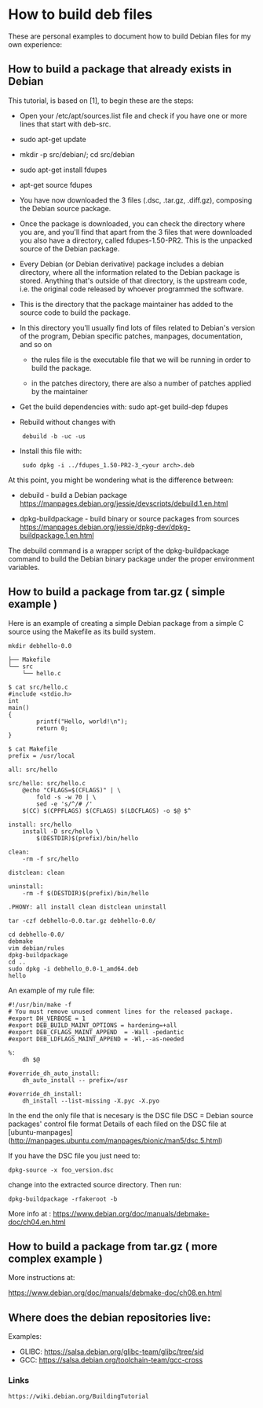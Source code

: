 # How to build deb files

These are personal examples to document how to build Debian files for my own
experience: 

## How to build a package that already exists in Debian

This tutorial, is based on [1], to begin these are the steps:
 
 * Open your /etc/apt/sources.list file and check if you have one or more lines
   that start with deb-src.

 * sudo apt-get update

 * mkdir -p src/debian/; cd src/debian

 * sudo apt-get install fdupes

 * apt-get source fdupes

 * You have now downloaded the 3 files (.dsc, .tar.gz, .diff.gz), composing the
   Debian source package.

 * Once the package is downloaded, you can check the directory where you are, and you'll find that apart from the 3 files that were downloaded you also have a directory, called fdupes-1.50-PR2. This is the unpacked source of the
   Debian package.

 * Every Debian (or Debian derivative) package includes a debian directory,
   where all the information related to the Debian package is stored. Anything that's outside of that directory, is the upstream code, i.e. the original code released by whoever programmed the software.

 * This is the directory that the package maintainer has added to the source
   code to build the package.

 * In this directory you'll usually find lots of files related to Debian's
   version of the program, Debian specific patches, manpages, documentation,
   and so on

    * the rules file is the executable file that we will be running in order to
      build the package.

    * in the patches directory, there are also a number of patches applied by
      the maintainer

 * Get the build dependencies with: sudo apt-get build-dep fdupes

 * Rebuild without changes with
```
    debuild -b -uc -us
```
 * Install this file with:
```
    sudo dpkg -i ../fdupes_1.50-PR2-3_<your arch>.deb
```

At this point, you might be wondering what is the difference between: 

* debuild - build a Debian package
https://manpages.debian.org/jessie/devscripts/debuild.1.en.html

* dpkg-buildpackage - build binary or source packages from sources
https://manpages.debian.org/jessie/dpkg-dev/dpkg-buildpackage.1.en.html


The debuild command is a wrapper script of the dpkg-buildpackage command to
build the Debian binary package under the proper environment variables.

## How to build a package from tar.gz ( simple example ) 

Here is an example of creating a simple Debian package from a simple C source
using the Makefile as its build system.

```
mkdir debhello-0.0

├── Makefile
└── src
    └── hello.c

$ cat src/hello.c
#include <stdio.h>
int
main()
{
        printf("Hello, world!\n");
        return 0;
}

$ cat Makefile
prefix = /usr/local

all: src/hello

src/hello: src/hello.c
	@echo "CFLAGS=$(CFLAGS)" | \
		fold -s -w 70 | \
		sed -e 's/^/# /'
	$(CC) $(CPPFLAGS) $(CFLAGS) $(LDCFLAGS) -o $@ $^

install: src/hello
	install -D src/hello \
		$(DESTDIR)$(prefix)/bin/hello

clean:
	-rm -f src/hello

distclean: clean

uninstall:
	-rm -f $(DESTDIR)$(prefix)/bin/hello

.PHONY: all install clean distclean uninstall

tar -czf debhello-0.0.tar.gz debhello-0.0/

cd debhello-0.0/
debmake
vim debian/rules
dpkg-buildpackage
cd ..
sudo dpkg -i debhello_0.0-1_amd64.deb
hello
```

An example of my rule file: 
```
#!/usr/bin/make -f
# You must remove unused comment lines for the released package.
#export DH_VERBOSE = 1
#export DEB_BUILD_MAINT_OPTIONS = hardening=+all
#export DEB_CFLAGS_MAINT_APPEND  = -Wall -pedantic
#export DEB_LDFLAGS_MAINT_APPEND = -Wl,--as-needed

%:
	dh $@

#override_dh_auto_install:
	dh_auto_install -- prefix=/usr

#override_dh_install:
	dh_install --list-missing -X.pyc -X.pyo
```

In the end the only file that is necesary is the DSC file
DSC = Debian source packages' control file format
Details of each filed on the DSC file at [ubuntu-manpages]
(http://manpages.ubuntu.com/manpages/bionic/man5/dsc.5.html)


If you have the DSC file you just need to: 

```
dpkg-source -x foo_version.dsc
```
change into the extracted source directory. Then run:

```
dpkg-buildpackage -rfakeroot -b
```


More info at : 
https://www.debian.org/doc/manuals/debmake-doc/ch04.en.html


## How to build a package from tar.gz ( more complex example ) 

More instructions at: 

https://www.debian.org/doc/manuals/debmake-doc/ch08.en.html

## Where does the debian repositories live: 

Examples: 

 * GLIBC:   https://salsa.debian.org/glibc-team/glibc/tree/sid
 * GCC:     https://salsa.debian.org/toolchain-team/gcc-cross 

### Links

    https://wiki.debian.org/BuildingTutorial


